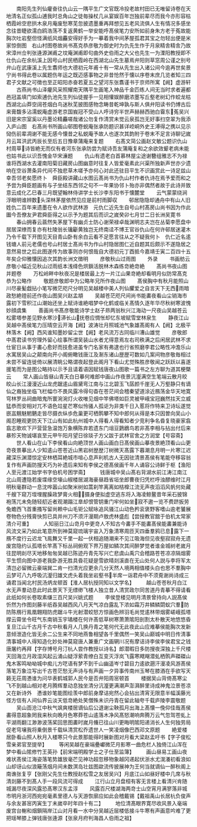 <!-- { "loadSidebar": true } -->
　　南阳先生列仙癯奋往仇山云一隅平生广文官既冷投老故村田已无唯留诗卷在天地清名正似孤山逋我时总角山之徒毎操杖几从宴娱百年岂独前辈尽而我今亦形容枯栖霞岭空悲拱木泉月庵废愁寒芜忽披遗墨重再拜想见五老风流俱人生有情况多感坐念往昔睫欲濡白鸥浩荡不复返黄鹤一举安能呼髙侯笔力安所如前身朱方老于菟故能胸次吐岩壑但怪满纸风烟麤安得好手为一摹着我中间茅屋孤君其宝之勿轻出便是米家惊倒图　右山村图卷故尚书髙克恭彦敬为御史时为仇先生作于月泉精舎精舎乃故宋漳州佥判张逄源渊甫之坟庵渊甫即句曲外史伯雨之大父也先生一为溧阳教授即不仕仇山在余杭溪上因号山村民栖霞岭在西湖北山先生墓焉弁阳则草窓周公谨之别号弁山在武康溪上先生翥师也大德初元年甫十有一常从先生出入诸公间今逾再世矣景宁尚书得此卷以属题伤年运之既迈感事物之非昔怆然于懐以序卷末庶几览者知三四君子文献之可徴也至正昭阳赤奋若夏五之望河东张翥谨书于京师所寓【阙】虚游轩
　　古燕尚书山泽癯风采照耀南天隅平生画笔入神品千金匹练人间无当时求者遍都邑冠盖填门如索逋仇池先生列仙徒握手一见相懽娱醉磨浓墨写丘壑老树幻作蛟龙枯西湖北山莽空阔苍烟白鸟迷秋芜披图感物念畴昔乾坤孰与斯人俱弁阳读书仍博古后来膏馥多沾濡蜕庵虚游老京国峩冠不受山人呼诗穷半世声赫赫西驰白霫东菟吴兴旧是宋宗室奚以丹墨论精麤嗟哉诸公勿复作清赏未觉云泉孤岂无好事扫空翠为我添入庐山图　右髙尚书所画山邨图卷蜕庵张承防题识甚详崆峒外史王溥得之携以见示恸伤前辈凋谢不能无感今懐昔之私蜕庵予故人也遂次其韵附于卷末不足言诗聊记嵗月云耳洪武丙辰长至后五日豫章蒲庵来复题
　　右髙文简公画赵文敏公题识仇山村周草诗皆絶无而仅有者河东张承防尝为赋诗吾友蒲庵复和之余欲效颦老病未能也姑书此以识吾愧金华宋濓题
　　仇山有遗老白首慕林屋尘途谢簪组雅志不为禄谁将西湖水去灌南阳菊旧藏房山图幽意时往复人皆爱毫素此兴渠所独新声世亦少遗响在空谷萧条异代间不独悲草木嗟予亦何心对此还驻目平生不识画赏此一诗足兹山幸吾邻老矣愿终卜　舜臣殿讲藏山水图云髙尚书为仇山村作者仇诗在焉予爱而和之予尝为舜臣题画有与子坐结东西邻之句不一年果协邻卜殆亦非偶然者故于此诗并致意云成化乙巳春三月既望翰林侍讲学士长沙李东阳书于懐麓堂
　　云气蒙蒙绕涧浮眼明谁辨数头深林茅屋依然见应是前村雨脚収
　　邨居隐隐却通舟中有山人旧姓仇二百年来遗墨在令人欲作武林游　元仇仁近先生自号山村髙房山尚书因为作此圗今吾僚友尹君舜臣得之以示予为题其后而识之嵗癸卯七月廿二日长洲吴寛书
　　春山拥春云蓊然失茅屋下有幽贞士防心谢荣禄卓哉渊明志夫岂在丛菊李愿盘中居居深缭而复亦有杜陵翁长镵斸黄独岂无终南迳不博王官谷仇山在何许邨居迷灌木乃令千载下开图见天目青山卧有余白云看不足愿言往从之不疑我何卜　仇仁近名逺钱塘人前元老儒也号山村居士髙尚书为作山村隐居图仁近自题其后颇示不遂隐居之意然易世之后此图遂传为故事则亦何恨哉自大德初元丁酉抵今嘉靖壬寅二百四十五年矣企仰雅懐因追次其韵长洲文徴明
　　彦敬秋山过雨图
　　外录
　　书画舫云彦敬小幅近见秋山过雨纸本浅绛色烘鎻活脱林木森练竒絶竒絶
　　髙尚书夜山图并题卷
　　万松岭畔中秋夜况是楼居最上方一片江山果竒絶却看明月似防常髙克恭为公略作
　　敬题彦敬郎中为公略年兄所作夜山图
　　髙侯胸中有秋月能照山川尽豪髪戯拈小笔写微茫咫尺分明见吴越楼中美人列仙臞爱之自言天下无西雨暗政愁絶镫前还作夜山图吴兴赵孟頫
　　吴越苍茫咫尺间尚书能畵夜看山尘销海市露初下雪积江山潮始还坐上赋诗谁絶唱梦中化鹤或临关髙情久逐年华尽秋树寒波愧妙顔虞集
　　善画尚书髙彦敬能诗学士赵子昻两翁秋兴江海动一尺夜山吴越苍云松雾塔参差见野水寒沙漭长山抚卷应惆怅却忆东坡赋雪堂林泉生
　　静夜江山吴越中髙侯笔力压晴空云开海【阙】波涛壮月照城池气象雄髙阁有人【阙】北极平林落木【阙】西风谁知墨妙留尘世【阙】老风流万古同临川漕山雄觉
　　彦敬郎中髙君读书穷理外留心绘事所谓吴装山水者尤得意焉左右司秩满之后闲居武林不求仕宦日从事于畵心愈好而技愈进虽专门名家有弗逮也行省照磨李君公略性冲澹乐山水寓居吴山之颠南向开小阁俯瞰钱唐江及淛东诸山歴歴可数如几案间物彦敬毎相过未尝不留连徙倚以展清眺公略谓夜起登此阁月下看山尤觉殊胜彦敬闻之跃跃以喜遂援笔而为是图公略持以示予且请着语因赋钱唐夜山图歌一篇书之左方聊为道其梗槩云
　　常人画山皆昼山青天白日摹何难郎中画山作夜景沆瀣满空生笔端云散月皎皎山长江漫漫近山龙虎踞逺山眉黛弯江南与江北碧玉飞孱颜千崖无人万壑静只有谪仙之裔独坐临飞栏幅巾不畏风露冷得句杳在苍茫间会稽秦望道涂近鴈荡金华天地寛穹林罗丛祠曲暗鬼所寰涴涴灯火收唯见烟中竿佛塔如巨灵被甲峨宝冠巍然拄天立威猛恭而安相对兀不语色竝星芒寒似怜骚人孤讵为非类千日入慝将作特来卫诗坛遂觉嵌嵓魑魅魍魉走皆尽摄衣纵歩危巢更可栖鹘攀不知中郎何从得是本只因曽向吴山小阁忍睡观更防天下江山有如此杭州城中人得看人得看知者少竞利争名昏复晓豪家翕翕志歌欢下戸营营急温饱万象横陈弃若遗东门俎豆鶢鶋鸟若非髙李相与拈出付后来暴殄天物诚堪哀至元甲午阳月望日徐琰子方父跋于武林官舍之方润堂【号容斋】
　　世人看山在山下李侯看山向絶顶世人画山画白日髙侯画山摹夜景絶顶看山山更竒夜景摹出人少知逺山苍苍近山黑岩树歴歴汀树微天髙露下暮潮息月明一片寒江迟藏深乐渊潜惊定安林栖耳絶城市喧心息声利机古人无因驻清景髙侯有笔能夺移容翁复作有声画防搜天巧为补遗后来知有李侯之德髙侯画千年人诵容公诗鲜于枢【渔阳人至元渡江始学书字伯机号困学斋】
　　钱唐城中吴山髙右背湖水前江涛江南江北山周遭隐若废堞缘空壕山椒楼居湖海豪昼趋省垣坐郎曹夜归凭栏呼浊醪维时江月明秋毫群动一息沈哗嚣山如聚米树如蒿刹竿离离如桔橰江流无声夜滔滔风帆何处藏千艘下窥万垤埋腥臊政梦膏火相摄身便拟虚空逃东将入海凌鲸鳌昔年采石披锦袍荡兀未免随轻舠近者观潮蹋江臯却恨管钥重门牢何如坐寂不遨一览不费跻扳劳兔蟾西飞首重搔写留尚赖中山毛钜公赋咏追风骚江山动色矜衮褒野客嗜山逾老饕展卷物色分残膏快剪已具并州刀不须汗漫期卢敖虎林盛彪【尝授教官舘于伯机太常家清介可重】
　　人知丽日江山竒月中更竒人不知古今畵手不能畵髙侯能畵兼能诗风流文采乃如此笔意所到神莫窥琉璃宇宙入万象清寒周匝天四垂羣鸦已息露下一鴈不度行云迟龙飞鳯舞又千里一起一伏相追随潮来不见江吸海但见夜壑寂寂舟无遗废宫隐约认孤塔长竿髙下标丛祠俯观下界万屋如鳞次其间醉梦觉者谁金城树老嵗月往昆明刦尽天地移匆匆吴越已陈迹丹青先写兴亡悲虞山禹穴会稽路苍苍凉凉隔烟雾平生惯向图中游老我卧游无胜具昏花疑是雪欲晴剡溪直在无山处何人説与李将军太清岂必留微云豪端巽二肯一扫清光应更余几分天然人境两相值楼头白也思不羣胸中云梦可八九呼吸沆瀣归雄文虎头着我坐岩壑书半席一诣君舟中不须覔谢尚诗成三诵君当闻北村民汤炳龙顿首【淮人居杭授同知以文学名】
　　越山苍苍秋月白江水无声羣动息此时此景天下无缥缈飞楼人独立昔人清赏政尔同苦道丹青摹不得请看此纸如何长卷取素缣三百尺吴兴姚式题
　　李侯登楼见明月清景曾持向人説髙侯忻然为作图剡藤半纸吞吴越西风八月天气凉白露乱下浓如霜万井鳞鳞閟蚁穴羣防防陈鴈行鳯凰翺翔防虎踞斗牛光射潜蛟怒方惊画色辨羽毛尚觉逺林带烟雾嵯峨孤塔撑云霄坐令旺气东南销玉宇璚楼在何许髙低草树寒萧萧隂阳剖割太朴散天地悠悠昏复旦江山千古月千古中秋看月人几换丹青之笔何代无此夜此山应难摹侯能胸次发新意倾泄造化皆无余二公生来不同地燕鲁相望各千里偶然一笑吴山巅城中明日传清事清事城中人得知造化妙处神莫窥唐人兼重广文画辋川况有摩诘诗李侯李侯君宝之钱唐屠约再拜【字存博号月汀杭人尝作教授以诗名】郎潜暇日多防搜夜深独上千尺楼天回海立月政湿风起云涌山疑浮萦青缭白互变灭浮岚飞露寒飕飗潜虬栖鹘声磔磔山鬼木客鸣呦呦城中痴儿方呓语有梦不到千山幽遥岑寸碧目力逺欲遡汗漫凌风游髙侯落笔万象泣写出千古苍茫愁无声诗与有声画一夕异事传南州玉琴在膝酒在手欲写天籁无荘周慿谁为问华表鹤城郭人民今是否弁阳周宻顿首
　　楼据吴山背倚髙寒尘飞不到越山相对老月腾辉羣动息独坐清分沆瀣更满潮声澎湃醉里诗成神鬼泣景苍凉又在新诗外　慿谁妙笔能图绘羡中郎前身摩诘宛然心会拈出清宵无限意半幅溪藤光怪方信有人间仙界云淡天低竒絶处笑僧殊未识丹青在留此轴夸千载庐陵李震敬题
　　吴山靣沧江中秋气飒爽楼居谪仙后公退谢尘鞅孤月出海上髙懐一俛仰佳哉髙侯畵得意超象罔我来秋向晩月色寒莽苍山逺落木净风髙怒潮响奔腾万云气忽驾苍虬上平湖雨翻江渺渺波荡桨回思图畵时嵗月儵已往山川更晦明隂阳递消长人生何独劳局促老穹壌我将乗倒景千载纵清赏松乔遗世人一笑凌烟像巴西邓文原题
　　絶爱楼居卧看山照人秋月入楼寒只今此景那能得时展新图对月看大梁赵孟吁书【字子俊松雪亲弟官至提举】
　　等闲吴越在豪端疉巘微茫月影寒一曲危栏人独倚江山浑在梦中看山隂修竹王英孙【前宋端明殿学士之子仕至监簿】
　　画山昼易工画山夜难状髙侯江海姿落笔势雄放毫芒见神功超忽移物象越冈递起伏浙水尤滉瀁初看浪如山却讶山似浪簸荡烟月间未数溟岛壮兹图歘流传披展神为王何当就谪仙一醉秋阁上南谯张复亨【张刚父先生仕教授赵松雪之友居吴兴】月底江山如昼好楼中几席与秋清剡藤不到髙人手一段风流可得成
　　江行山立月盘桓有客无言楼上看清兴肯随城漏尽夜深风露恐髙寒汉东孟淳
　　风露百尺楼湖海两竒士山空宵月满寥落非城市明月浙河西宛宛毫素里德人与天游恢廓应如此会稽戴锡【戴祖禹山长居杭负俊声与余友甚宻丙寅生丁未嵗卒时年四十有二】
　　地位清髙眼界寛尽收风景入毫端废宫台榭和烟鎻隔岸江山对月看一水中分吴越近层楼低接斗牛寒有声画意吟难了更把瑶琴膝上弹钱唐张逄源【张泉月府判海昌人伯雨之祖】
